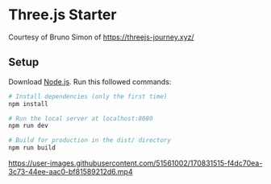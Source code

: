 # Three.js Starter
Courtesy of Bruno Simon of https://threejs-journey.xyz/

## Setup
Download [Node.js](https://nodejs.org/en/download/).
Run this followed commands:

``` bash
# Install dependencies (only the first time)
npm install

# Run the local server at localhost:8080
npm run dev

# Build for production in the dist/ directory
npm run build
```





https://user-images.githubusercontent.com/51561002/170831515-f4dc70ea-3c73-44ee-aac0-bf81589212d6.mp4

